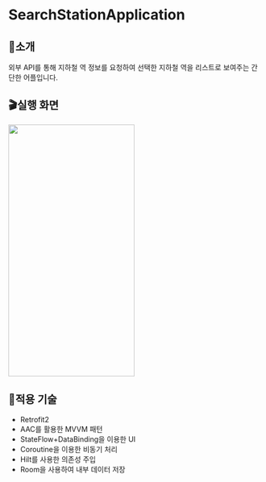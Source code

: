 # SearchStationApplication
## 🤗소개
외부 API를 통해 지하철 역 정보를 요청하여 
선택한 지하철 역을 리스트로 보여주는 간단한 어플입니다.

## 🎬실행 화면
<img src ="https://user-images.githubusercontent.com/44759382/167129199-0dba1c04-e6bd-4b51-99b4-20dee309b2c7.gif" width="250" height="500"/>

## 🔧적용 기술 
- Retrofit2
- AAC를 활용한 MVVM 패턴
- StateFlow+DataBinding을 이용한 UI
- Coroutine을 이용한 비동기 처리
- Hilt를 사용한 의존성 주입
- Room을 사용하여 내부 데이터 저장
